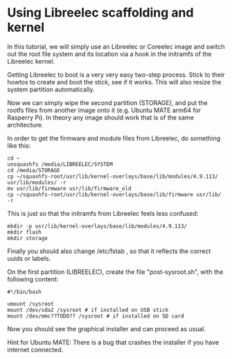 Using Libreelec scaffolding and kernel
=====================================

In this tutorial, we will simply use an Libreelec or Coreelec image and switch out the root file system and its location via a hook in the initramfs of the Libreelec kernel. 

Getting Libreelec to boot is a very very easy two-step process. Stick to their howtos to create and boot the stick, see if it works. This will also resize the system partition automatically.

Now we can simply wipe the second partition (STORAGE), and put the rootfs files from another image onto it (e.g. Ubuntu MATE arm64 for Rasperry Pi). In theory any image should work that is of the same architecture.

In order to get the firmware and module files from Libreelec, do something like this:

```
cd ~
unsquashfs /media/LIBREELEC/SYSTEM
cd /media/STORAGE
cp ~/squashfs-root/usr/lib/kernel-overlays/base/lib/modules/4.9.113/ usr/lib/modules/ -r
mv usr/lib/firmware usr/lib/firmware_old
cp ~/squashfs-root/usr/lib/kernel-overlays/base/lib/firmware usr/lib/ -r
```

This is just so that the initramfs from Libreelec feels less confused:
```
mkdir -p usr/lib/kernel-overlays/base/lib/modules/4.9.113/
mkdir flash
mkdir storage
```

Finally you should also change /etc/fstab , so that it reflects the correct uuids or labels.


On the first partition (LIBREELEC), create the file "post-sysroot.sh", with the following content:

```
#!/bin/bash

umount /sysroot
mount /dev/sda2 /sysroot # if installed on USB stick
mount /dev/mmc??TODO?? /sysroot # if installed on SD card
```

Now you should see the graphical installer and can proceed as usual. 

Hint for Ubuntu MATE: There is a bug that crashes the installer if you have internet connected. 
